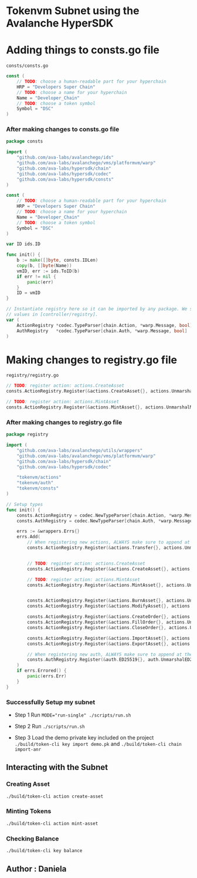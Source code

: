 # Tokenvm Subnet using the Avalanche HyperSDK

# Adding things to consts.go file

`consts/consts.go`

```go
const (
	// TODO: choose a human-readable part for your hyperchain
	HRP = "Developers Super Chain"
	// TODO: choose a name for your hyperchain
	Name = "Developer_Chain"
	// TODO: choose a token symbol
	Symbol = "DSC"
)
```

### After making changes to consts.go file
```go
package consts

import (
	"github.com/ava-labs/avalanchego/ids"
	"github.com/ava-labs/avalanchego/vms/platformvm/warp"
	"github.com/ava-labs/hypersdk/chain"
	"github.com/ava-labs/hypersdk/codec"
	"github.com/ava-labs/hypersdk/consts"
)

const (
	// TODO: choose a human-readable part for your hyperchain
	HRP = "Developers Super Chain"
	// TODO: choose a name for your hyperchain
	Name = "Developer_Chain"
	// TODO: choose a token symbol
	Symbol = "DSC"
)

var ID ids.ID

func init() {
	b := make([]byte, consts.IDLen)
	copy(b, []byte(Name))
	vmID, err := ids.ToID(b)
	if err != nil {
		panic(err)
	}
	ID = vmID
}

// Instantiate registry here so it can be imported by any package. We set these
// values in [controller/registry].
var (
	ActionRegistry *codec.TypeParser[chain.Action, *warp.Message, bool]
	AuthRegistry   *codec.TypeParser[chain.Auth, *warp.Message, bool]
)

```
# Making changes to registry.go file 

`registry/registry.go`

```go
// TODO: register action: actions.CreateAsset
consts.ActionRegistry.Register(&actions.CreateAsset{}, actions.UnmarshalCreateAsset, false),

// TODO: register action: actions.MintAsset
consts.ActionRegistry.Register(&actions.MintAsset{}, actions.UnmarshalMintAsset, false),
```
### After making changes to registry.go file
```go
package registry

import (
	"github.com/ava-labs/avalanchego/utils/wrappers"
	"github.com/ava-labs/avalanchego/vms/platformvm/warp"
	"github.com/ava-labs/hypersdk/chain"
	"github.com/ava-labs/hypersdk/codec"

	"tokenvm/actions"
	"tokenvm/auth"
	"tokenvm/consts"
)

// Setup types
func init() {
	consts.ActionRegistry = codec.NewTypeParser[chain.Action, *warp.Message]()
	consts.AuthRegistry = codec.NewTypeParser[chain.Auth, *warp.Message]()

	errs := &wrappers.Errs{}
	errs.Add(
		// When registering new actions, ALWAYS make sure to append at the end.
		consts.ActionRegistry.Register(&actions.Transfer{}, actions.UnmarshalTransfer, false),


		// TODO: register action: actions.CreateAsset
		consts.ActionRegistry.Register(&actions.CreateAsset{}, actions.UnmarshalCreateAsset, false),

		// TODO: register action: actions.MintAsset
		consts.ActionRegistry.Register(&actions.MintAsset{}, actions.UnmarshalMintAsset, false),


		consts.ActionRegistry.Register(&actions.BurnAsset{}, actions.UnmarshalBurnAsset, false),
		consts.ActionRegistry.Register(&actions.ModifyAsset{}, actions.UnmarshalModifyAsset, false),

		consts.ActionRegistry.Register(&actions.CreateOrder{}, actions.UnmarshalCreateOrder, false),
		consts.ActionRegistry.Register(&actions.FillOrder{}, actions.UnmarshalFillOrder, false),
		consts.ActionRegistry.Register(&actions.CloseOrder{}, actions.UnmarshalCloseOrder, false),

		consts.ActionRegistry.Register(&actions.ImportAsset{}, actions.UnmarshalImportAsset, true),
		consts.ActionRegistry.Register(&actions.ExportAsset{}, actions.UnmarshalExportAsset, false),

		// When registering new auth, ALWAYS make sure to append at the end.
		consts.AuthRegistry.Register(&auth.ED25519{}, auth.UnmarshalED25519, false),
	)
	if errs.Errored() {
		panic(errs.Err)
	}
}
```

### Successfully Setup my subnet

- Step 1
Run ```MODE="run-single" ./scripts/run.sh```

- Step 2
Run ```./scripts/run.sh```

- Step 3
Load the demo private key included on the project ```./build/token-cli key import demo.pk``` and ```./build/token-cli chain import-anr```

## Interacting with the Subnet

### Creating Asset

```bash
./build/token-cli action create-asset
```

### Minting Tokens

```bash
./build/token-cli action mint-asset
```

### Checking Balance

```bash
./build/token-cli key balance
```

## Author : Daniela
